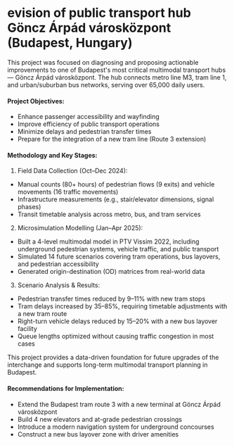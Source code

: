 # evision of public transport hub Göncz Árpád városközpont (Budapest, Hungary)

This project was focused on diagnosing and proposing actionable improvements to one of Budapest's most critical multimodal transport hubs — Göncz Árpád városközpont. The hub connects metro line M3, tram line 1, and urban/suburban bus networks, serving over 65,000 daily users.

#### Project Objectives:
- Enhance passenger accessibility and wayfinding
- Improve efficiency of public transport operations
- Minimize delays and pedestrian transfer times
- Prepare for the integration of a new tram line (Route 3 extension)

#### Methodology and Key Stages:
1. Field Data Collection (Oct–Dec 2024):
- Manual counts (80+ hours) of pedestrian flows (9 exits) and vehicle movements (16 traffic movements)
- Infrastructure measurements (e.g., stair/elevator dimensions, signal phases)
- Transit timetable analysis across metro, bus, and tram services
2. Microsimulation Modelling (Jan–Apr 2025):
- Built a 4-level multimodal model in PTV Vissim 2022, including underground pedestrian systems, vehicle traffic, and public transport
- Simulated 14 future scenarios covering tram operations, bus layovers, and pedestrian accessibility
- Generated origin-destination (OD) matrices from real-world data
3. Scenario Analysis & Results:
- Pedestrian transfer times reduced by 9–11% with new tram stops
- Tram delays increased by 35–85%, requiring timetable adjustments with a new tram route
- Right-turn vehicle delays reduced by 15–20% with a new bus layover facility
- Queue lengths optimized without causing traffic congestion in most cases

This project provides a data-driven foundation for future upgrades of the interchange and supports long-term multimodal transport planning in Budapest.

#### Recommendations for Implementation:
- Extend the Budapest tram route 3 with a new terminal at Göncz Árpád városközpont
- Build 4 new elevators and at-grade pedestrian crossings
- Introduce a modern navigation system for underground concourses
- Construct a new bus layover zone with driver amenities
